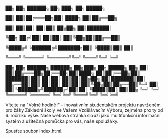 
                                        
██╗   ██╗ ██████╗ ██╗     ███╗   ██╗ █████╗      

██║   ██║██╔═══██╗██║     ████╗  ██║██╔══██╗     

██║   ██║██║   ██║██║     ██╔██╗ ██║███████║     

╚██╗ ██╔╝██║   ██║██║     ██║╚██╗██║██╔══██║ 

 ╚████╔╝ ╚██████╔╝███████╗██║ ╚████║██║  ██║ 
 
  ╚═══╝   ╚═════╝ ╚══════╝╚═╝  ╚═══╝╚═╝  ╚═╝ 
  
  
                                                 
██╗  ██╗ ██████╗ ██████╗ ██╗███╗   ██╗ █████╗ ██╗
██║  ██║██╔═══██╗██╔══██╗██║████╗  ██║██╔══██╗██║
███████║██║   ██║██║  ██║██║██╔██╗ ██║███████║██║
██╔══██║██║   ██║██║  ██║██║██║╚██╗██║██╔══██║╚═╝
██║  ██║╚██████╔╝██████╔╝██║██║ ╚████║██║  ██║██╗
╚═╝  ╚═╝ ╚═════╝ ╚═════╝ ╚═╝╚═╝  ╚═══╝╚═╝  ╚═╝╚═╝

Vítejte na "Volné hodině!" – inovativním studentském projektu
navrženém pro žáky Základní školy ve Vašem Vzdělávacím Výboru,
zejména pro ty od 6. ročníku výše. Naše webová stránka slouží jako multifunkční informační systém a
užitečná pomůcka pro vás, naše spolužáky.



Spusťte soubor index.html.
